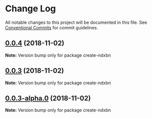 # Change Log

All notable changes to this project will be documented in this file.
See [Conventional Commits](https://conventionalcommits.org) for commit guidelines.

<a name="0.0.4"></a>
## [0.0.4](https://github.com/ndxbn/ndxbn/compare/create-ndxbn@0.0.3...create-ndxbn@0.0.4) (2018-11-02)

**Note:** Version bump only for package create-ndxbn





<a name="0.0.3"></a>
## [0.0.3](https://github.com/ndxbn/ndxbn/compare/create-ndxbn@0.0.3-alpha.0...create-ndxbn@0.0.3) (2018-11-02)

**Note:** Version bump only for package create-ndxbn





<a name="0.0.3-alpha.0"></a>
## [0.0.3-alpha.0](https://github.com/ndxbn/ndxbn/compare/create-ndxbn@0.0.3-0...create-ndxbn@0.0.3-alpha.0) (2018-11-02)

**Note:** Version bump only for package create-ndxbn
